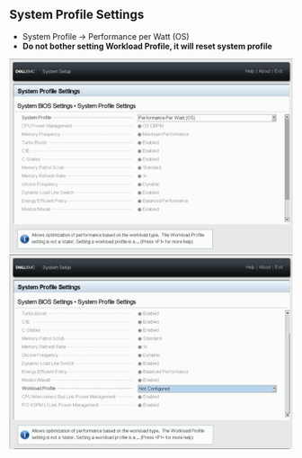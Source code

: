 ## System Profile Settings

- System Profile -> Performance per Watt (OS)
- **Do not bother setting Workload Profile, it will reset system profile**

![Profile 1](Profile-1.png)
![Profile 2](Profile-2.png)